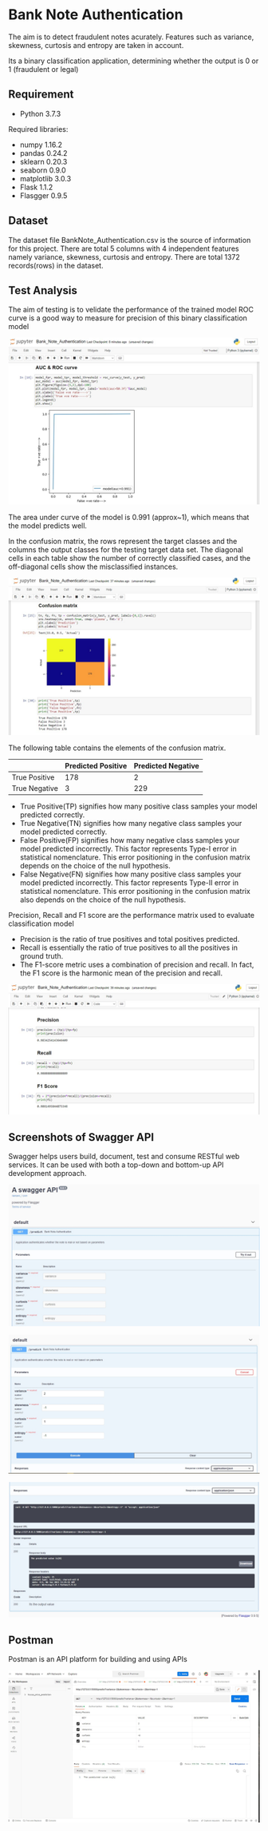 
# Bank Note Authentication

The aim is to detect fraudulent notes acurately.
Features such as variance, skewness, curtosis and entropy are taken in account.

Its a binary classification application, determining whether the output is 0 or 1 (fraudulent or legal)



## Requirement
- Python 3.7.3

Required libraries:

- numpy 1.16.2
- pandas 0.24.2
- sklearn 0.20.3
- seaborn 0.9.0
- matplotlib 3.0.3
- Flask 1.1.2
- Flasgger 0.9.5
## Dataset
The dataset file BankNote_Authentication.csv is the source of information for this project.
There are total 5 columns with 4 independent features namely variance, skewness, curtosis and entropy.
There are total 1372 records(rows) in the dataset.
## Test Analysis
The aim of testing is to velidate the performance of the trained model
ROC curve is a good way to measure for precision of this binary classification model

![AUC_ROC](https://github.com/DragnaRR/Bank-note-authentication/blob/main/bank%20note%20authentication/screenshot/auc_roc.PNG)

The area under curve of the model is 0.991 (approx~1), which means that the model predicts well.

In the confusion matrix, the rows represent the target classes and the columns the output classes for the testing target data set. 
The diagonal cells in each table show the number of correctly classified cases, and the off-diagonal cells show the misclassified instances. 

![confusion_matrix](https://github.com/DragnaRR/Bank-note-authentication/blob/main/bank%20note%20authentication/screenshot/confusion_matrix.PNG)

The following table contains the elements of the confusion matrix.

|               | Predicted Positive     | Predicted Negative |
| :------------ | :------- | :------------------------------- |
| True Positive | 178      | 2                                |
| True Negative | 3        | 229                              |

- True Positive(TP) signifies how many positive class samples your model predicted correctly.
- True Negative(TN) signifies how many negative class samples your model predicted correctly.
- False Positive(FP) signifies how many negative class samples your model predicted incorrectly. This factor represents Type-I error in statistical nomenclature. This error positioning in the confusion matrix depends on the choice of the null hypothesis.
- False Negative(FN) signifies how many positive class samples your model predicted incorrectly. This factor represents Type-II error in statistical nomenclature. This error positioning in the confusion matrix also depends on the choice of the null hypothesis.

Precision, Recall and F1 score are the performance matrix used to evaluate classification model

- Precision is the ratio of true positives and total positives predicted.
- Recall is essentially the ratio of true positives to all the positives in ground truth.
- The F1-score metric uses a combination of precision and recall. In fact, the F1 score is the harmonic mean of the precision and recall.

![performance_matrix](https://github.com/DragnaRR/Bank-note-authentication/blob/main/bank%20note%20authentication/screenshot/performance_matrx.PNG)


## Screenshots of Swagger API
Swagger helps users build, document, test and consume RESTful web services. It can be used with both a top-down and bottom-up API development approach.

![Swagger API](https://github.com/DragnaRR/Bank-note-authentication/blob/main/bank%20note%20authentication/screenshot/swagger1.PNG)

![Swagger API](https://github.com/DragnaRR/Bank-note-authentication/blob/main/bank%20note%20authentication/screenshot/swagger2.PNG)

![Swagger API](https://github.com/DragnaRR/Bank-note-authentication/blob/main/bank%20note%20authentication/screenshot/swagger3.PNG)



## Postman
Postman is an API platform for building and using APIs

![postman](https://github.com/DragnaRR/Bank-note-authentication/blob/main/bank%20note%20authentication/screenshot/postman.PNG)
